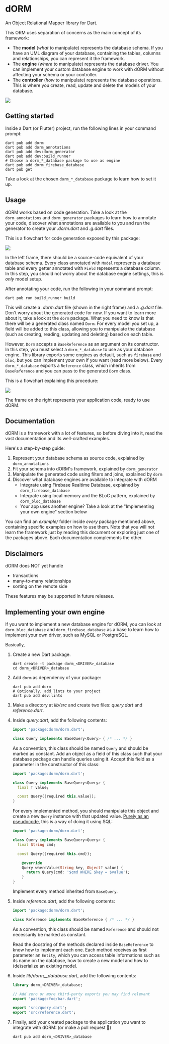# dORM

An Object Relational Mapper library for Dart.

This ORM uses separation of concerns as the main concept of its framework: 

- The **model** (*what* to manipulate) represents the database schema. If you have an UML diagram
  of your database, containing the tables, columns and relationships, you can represent it the framework.
- The **engine** (*where* to manipulate) represents the database driver. You can implement your custom
  database engine to work with dORM without affecting your schema or your controller.
- The **controller** (*how* to manipulate) represents the database operations. This is where you
  create, read, update and delete the models of your database.

![](https://i.imgur.com/fBpjhA5.png)

## Getting started

Inside a Dart (or Flutter) project, run the following lines in your command prompt:

```shell
dart pub add dorm
dart pub add dorm_annotations
dart pub add dev:dorm_generator
dart pub add dev:build_runner
# Choose a dorm_*_database package to use as engine
dart pub add dorm_firebase_database
dart pub get
```

Take a look at the chosen `dorm_*_database` package to learn how to set it up.

## Usage

dORM works based on code generation. Take a look at the `dorm_annotations` and `dorm_generator` packages
to learn how to annotate your code, discover what annotations are available to you and run the generator
to create your *.dorm.dart* and *.g.dart* files.

This is a flowchart for code generation exposed by this package:

![](https://i.imgur.com/necLoxW.png)

In the left frame, there should be a source-code equivalent of your database schema. Every class annotated
with `Model` represents a database table and every getter annotated with `Field` represents a database column.
In this step, you should not worry about the database engine settings, this is *only* model setup.

After annotating your code, run the following in your command prompt:

```shell
dart pub run build_runner build
``` 

This will create a *.dorm.dart* file (shown in the right frame) and a *.g.dart* file. Don't worry about the
generated code for now. If you want to learn more about it, take a look at the `dorm` package. What you need
to know is that there will be a generated class named `Dorm`. For every model you set up, a field will be
added to this class, allowing you to manipulate the database (such as creating, reading, updating and deleting)
based on each table.

However, `Dorm` accepts a `BaseReference` as an argument on its constructor. In this step, you must select
a `dorm_*_database` to use as your database engine. This library exports some engines as default, such as `firebase`
and `bloc`, but you can implement your own if you want (read more below). Every `dorm_*_database` exports a
`Reference` class, which inherits from `BaseReference` and you can pass to the generated `Dorm` class.

This is a flowchart explaining this procedure:

![](https://i.imgur.com/mh2v9eV.png)

The frame on the right represents your application code, ready to use dORM.

## Documentation

dORM is a framework with a lot of features, so before diving into it, read the vast documentation and its well-crafted
examples.  

Here's a step-by-step guide:

1. Represent your database schema as source code, explained by `dorm_annotations`
2. Fit your schema into dORM's framework, explained by `dorm_generator`
3. Manipulate the generated code using filters and joins, explained by `dorm`
4. Discover what database engines are available to integrate with dORM
   - Integrate using Firebase Realtime Database, explained by `dorm_firebase_database`
   - Integrate using local memory and the BLoC pattern, explained by `dorm_bloc_database`
   - Your app uses another engine? Take a look at the "Implementing your own engine" section below

You can find an *example/* folder inside *every* package mentioned above, containing specific examples
on how to use them. Note that you will not learn the framework just by reading this document or exploring
just one of the packages above. Each documentation complements the other.

## Disclaimers

dORM does NOT yet handle

- transactions
- many-to-many relationships
- sorting on the remote side

These features may be supported in future releases.

## Implementing your own engine

If you want to implement a new database engine for dORM, you can look at `dorm_bloc_database`
and `dorm_firebase_database` as a base to learn how to implement your own driver, such as MySQL or PostgreSQL.

Basically,

1. Create a new Dart package.

   ```shell
   dart create -t package dorm_<DRIVER>_database
   cd dorm_<DRIVER>_database
   ```

2. Add `dorm` as dependency of your package:

   ```shell
   dart pub add dorm
   # Optionally, add lints to your project
   dart pub add dev:lints
   ```

3. Make a directory at *lib/src* and create two files: *query.dart* and *reference.dart*.
4. Inside *query.dart*, add the following contents:

   ```dart
   import 'package:dorm/dorm.dart';

   class Query implements BaseQuery<Query> { /* ... */ }
   ```

   As a convention, this class should be named `Query` and should be marked as constant.
   Add an object as a field of this class such that your database package can handle queries
   using it. Accept this field as a parameter in the constructor of this class:

   ```dart
   import 'package:dorm/dorm.dart';

   class Query implements BaseQuery<Query> {
     final T value;

     const Query({required this.value});
   }
   ```

   For every implemented method, you should manipulate this object and create a new `Query` instance
   with that updated value. [Purely as an pseudocode](https://www.explainxkcd.com/wiki/index.php/327:_Exploits_of_a_Mom), this is a way of doing it using SQL:

   ```dart
   import 'package:dorm/dorm.dart';

   class Query implements BaseQuery<Query> {
     final String cmd;

     const Query({required this.cmd});

       @override
       Query whereValue(String key, Object? value) {
         return Query(cmd: '$cmd WHERE $key = $value');
       }
   }
   ```

   Implement every method inherited from `BaseQuery`.

5. Inside *reference.dart*, add the following contents:

   ```dart
   import 'package:dorm/dorm.dart';

   class Reference implements BaseReference { /* ... */ }
   ```

   As a convention, this class should be named `Reference` and should not necessarily be marked as constant.

   Read the docstring of the methods declared inside `BaseReference` to know how to implement each one.
   Each method receives as first parameter an `Entity`, which you can access table informations such as
   its name on the database, how to create a new model and how to (de)serialize an existing model.

7. Inside *lib/dorm_<DRIVER>_database.dart*, add the following contents:

   ```dart
   library dorm_<DRIVER>_database;

   // Add zero or more third-party exports you may find relevant 
   export 'package:foo/bar.dart';

   export 'src/query.dart';
   export 'src/reference.dart';
   ```

8. Finally, add your created package to the application you want to integrate with dORM: (or make a pull request 🙂)

   ```shell
   dart pub add dorm_<DRIVER>_database
   ```
